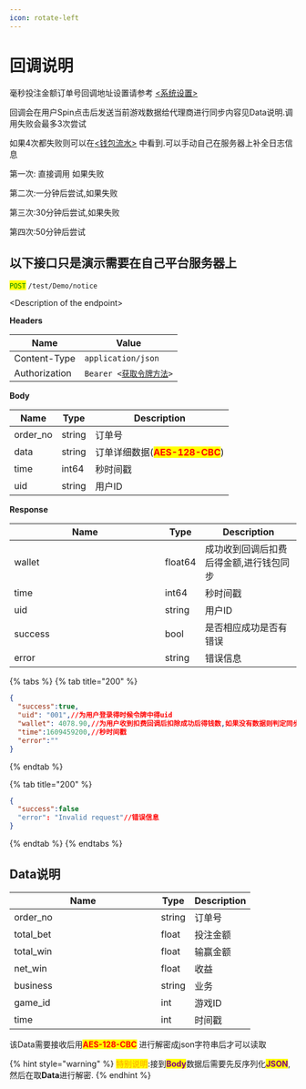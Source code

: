 ```yaml
---
icon: rotate-left
---
```


# 回调说明

毫秒投注金额订单号回调地址设置请参考 [<系统设置>](../hou-tai-shi-yong-shou-ce/xi-tong-she-zhi.md)

回调会在用户Spin点击后发送当前游戏数据给代理商进行同步内容见Data说明.调用失败会最多3次尝试

如果4次都失败则可以在[<钱包流水>](../hou-tai-shi-yong-shou-ce/ri-zhi-qian-bao-liu-shui.md) 中看到.可以手动自己在服务器上补全日志信息

第一次: 直接调用 如果失败

第二次:一分钟后尝试,如果失败

第三次:30分钟后尝试,如果失败

第四次:50分钟后尝试

## 以下接口只是演示需要在自己平台服务器上

<mark style="color:green;">`POST`</mark> `/test/Demo/notice`

\<Description of the endpoint>

**Headers**

| Name          | Value                                            |
| ------------- | ------------------------------------------------ |
| Content-Type  | `application/json`                               |
| Authorization | `Bearer <`[`获取令牌方法`](ling-pai-chuang-jian.md)`>` |

**Body**

| Name      | Type   | Description                                             |
| --------- | ------ | ------------------------------------------------------- |
| order\_no | string | 订单号                                                     |
| data      | string | 订单详细数据(<mark style="color:red;">**AES-128-CBC**</mark>) |
| time      | int64  | 秒时间戳                                                    |
| uid       | string | 用户ID                                                    |

**Response**

<table><thead><tr><th width="249">Name</th><th>Type</th><th>Description</th></tr></thead><tbody><tr><td>wallet</td><td>float64</td><td>成功收到回调后扣费后得金额,进行钱包同步</td></tr><tr><td>time</td><td>int64</td><td>秒时间戳</td></tr><tr><td>uid</td><td>string</td><td>用户ID</td></tr><tr><td>success</td><td>bool</td><td>是否相应成功是否有错误</td></tr><tr><td>error</td><td>string</td><td>错误信息</td></tr></tbody></table>

{% tabs %}
{% tab title="200" %}
```json
{
  "success":true,
  "uid": "001",//为用户登录得时候令牌中得uid
  "wallet": 4078.90,//为用户收到扣费回调后扣除成功后得钱数,如果没有数据则判定同步失败
  "time":1609459200,//秒时间戳
  "error":""
}
```
{% endtab %}

{% tab title="200" %}
```json
{
  "success":false
  "error": "Invalid request"//错误信息
}
```
{% endtab %}
{% endtabs %}

## Data说明

<table><thead><tr><th width="242">Name</th><th>Type</th><th>Description</th></tr></thead><tbody><tr><td>order_no</td><td>string</td><td>订单号</td></tr><tr><td>total_bet</td><td>float</td><td>投注金额</td></tr><tr><td>total_win</td><td>float</td><td>输赢金额</td></tr><tr><td>net_win</td><td>float</td><td>收益</td></tr><tr><td>business</td><td>string</td><td>业务</td></tr><tr><td>game_id</td><td>int</td><td>游戏ID</td></tr><tr><td>time</td><td>int</td><td>时间戳</td></tr></tbody></table>

该Data需要接收后用<mark style="color:red;">**AES-128-CBC**</mark> 进行解密成json字符串后才可以读取

{% hint style="warning" %}
<mark style="color:orange;">特别说明</mark>:接到<mark style="color:purple;">**Body**</mark>数据后需要先反序列化<mark style="color:purple;">**JSON**</mark>,然后在取**Data**进行解密.
{% endhint %}
